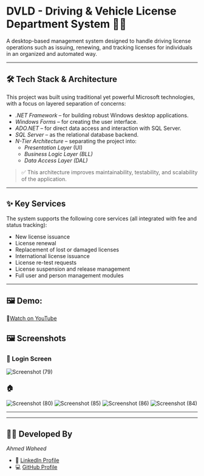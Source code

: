 

# DVLD - Driving & Vehicle License Department System 🚗🪪

A desktop-based management system designed to handle driving license operations such as issuing, renewing, and tracking licenses for individuals in an organized and automated way.

---

## 🛠 Tech Stack & Architecture

This project was built using traditional yet powerful Microsoft technologies, with a focus on layered separation of concerns:

- *.NET Framework* – for building robust Windows desktop applications.
- *Windows Forms* – for creating the user interface.
- *ADO.NET* – for direct data access and interaction with SQL Server.
- *SQL Server* – as the relational database backend.
- *N-Tier Architecture* – separating the project into:
  - *Presentation Layer* (UI)
  - *Business Logic Layer (BLL)*
  - *Data Access Layer (DAL)*

> ✅ This architecture improves maintainability, testability, and scalability of the application.

---

## ✨ Key Services

The system supports the following core services (all integrated with fee and status tracking):

- New license issuance
- License renewal
- Replacement of lost or damaged licenses
- International license issuance
- License re-test requests
- License suspension and release management
- Full user and person management modules

---
## 🖼 Demo:
🔗[Watch on YouTube](https://youtu.be/d3NBVGlUD7Q?si=K3XIEG4ikERzay9A)
## 🖼 Screenshots

### 🔐 Login Screen 
![Screenshot (79)](https://github.com/user-attachments/assets/1a75bb14-87bd-4672-9dbc-6c34c3cc0cbb)
### 🏠  
![Screenshot (80)](https://github.com/user-attachments/assets/a0e6276d-c27c-4ac9-ace0-884b75e03508)
![Screenshot (85)](https://github.com/user-attachments/assets/c87d5a13-1d5a-4eaf-b2aa-3cf13e3780c7)
![Screenshot (86)](https://github.com/user-attachments/assets/41e5bcf3-bee1-4596-9ab1-74cacb418704)
![Screenshot (84)](https://github.com/user-attachments/assets/70c81a41-0aec-4b9c-a332-0a48f04a34cb)


---

---

## 👨‍💻 Developed By

*Ahmed Waheed*

- 🔗 [LinkedIn Profile](https://www.linkedin.com/in/ahmed-waheed-abw?utm_source=share&utm_campaign=share_via&utm_content=profile&utm_medium=android_app)
- 💻 [GitHub Profile](https://github.com/Ahmed-waheed-eg)
